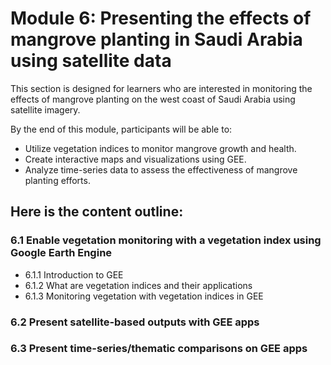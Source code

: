 # Module 6: Presenting the effects of mangrove planting in Saudi Arabia using satellite data

This section is designed for learners who are interested in monitoring the effects of mangrove planting on the west coast of Saudi Arabia using satellite imagery.

By the end of this module, participants will be able to:
- Utilize vegetation indices to monitor mangrove growth and health.
- Create interactive maps and visualizations using GEE.
- Analyze time-series data to assess the effectiveness of mangrove planting efforts.

## Here is the content outline:
### 6.1 Enable vegetation monitoring with a vegetation index using Google Earth Engine
- 6.1.1 Introduction to GEE
- 6.1.2 What are vegetation indices and their applications
- 6.1.3 Monitoring vegetation with vegetation indices in GEE
### 6.2 Present satellite-based outputs with GEE apps
### 6.3 Present time-series/thematic comparisons on GEE apps


```python

```
